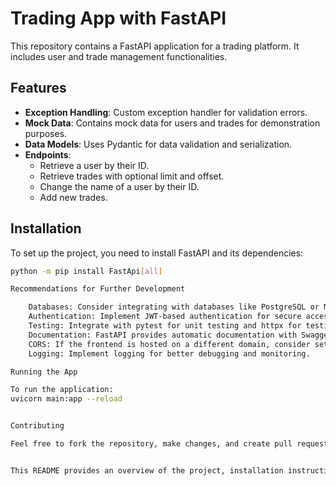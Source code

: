 # Trading App with FastAPI

This repository contains a FastAPI application for a trading platform. It includes user and trade management functionalities.

## Features

- **Exception Handling**: Custom exception handler for validation errors.
- **Mock Data**: Contains mock data for users and trades for demonstration purposes.
- **Data Models**: Uses Pydantic for data validation and serialization.
- **Endpoints**:
  - Retrieve a user by their ID.
  - Retrieve trades with optional limit and offset.
  - Change the name of a user by their ID.
  - Add new trades.

## Installation

To set up the project, you need to install FastAPI and its dependencies:

```bash
python -m pip install FastApi[all]

Recommendations for Further Development

    Databases: Consider integrating with databases like PostgreSQL or MongoDB for persistent storage. Libraries like SQLAlchemy or Tortoise-ORM can be used.
    Authentication: Implement JWT-based authentication for secure access.
    Testing: Integrate with pytest for unit testing and httpx for testing FastAPI endpoints.
    Documentation: FastAPI provides automatic documentation with Swagger UI and ReDoc. Ensure they are set up correctly.
    CORS: If the frontend is hosted on a different domain, consider setting up CORS middleware.
    Logging: Implement logging for better debugging and monitoring.

Running the App

To run the application:
uvicorn main:app --reload


Contributing

Feel free to fork the repository, make changes, and create pull requests. All contributions are welcome!


This README provides an overview of the project, installation instructions, recommendations for further development, and steps to run the application. Adjustments can be made based on the specific requirements and details of the project.
